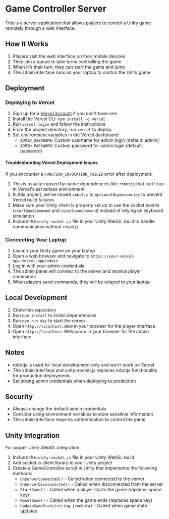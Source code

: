 # Game Controller Server

This is a server application that allows players to control a Unity game remotely through a web interface.

## How It Works

1. Players visit the web interface on their mobile devices
2. They join a queue to take turns controlling the game
3. When it's their turn, they can start the game and jump
4. The admin interface runs on your laptop to control the Unity game

## Deployment

### Deploying to Vercel

1. Sign up for a [Vercel account](https://vercel.com/signup) if you don't have one
2. Install the Vercel CLI: `npm install -g vercel`
3. Run `vercel login` and follow the instructions
4. From the project directory, run `vercel` to deploy
5. Set environment variables in the Vercel dashboard:
   - `ADMIN_USERNAME`: Custom username for admin login (default: admin)
   - `ADMIN_PASSWORD`: Custom password for admin login (default: password)

#### Troubleshooting Vercel Deployment Issues

If you encounter a `FUNCTION_INVOCATION_FAILED` error after deployment:

1. This is usually caused by native dependencies like `robotjs` that can't run in Vercel's serverless environment
2. In this project, we've moved `robotjs` to `optionalDependencies` to prevent Vercel build failures
3. Make sure your Unity client is properly set up to use the socket events (`startGameCommand` and `resetGameCommand`) instead of relying on keyboard simulation
4. Include the `unity-socket.js` file in your Unity WebGL build to handle communication without `robotjs`

### Connecting Your Laptop

1. Launch your Unity game on your laptop
2. Open a web browser and navigate to `https://your-vercel-app.vercel.app/admin`
3. Log in with your admin credentials
4. The admin panel will connect to the server and receive player commands
5. When players send commands, they will be relayed to your laptop

## Local Development

1. Clone this repository
2. Run `npm install` to install dependencies
3. Run `npm run dev` to start the server
4. Open `http://localhost:3000` in your browser for the player interface
5. Open `http://localhost:3000/admin` in your browser for the admin interface

## Notes

- robotjs is used for local development only and won't work on Vercel
- The admin interface and unity-socket.js replaces robotjs functionality for production deployments
- Set strong admin credentials when deploying to production

## Security

- Always change the default admin credentials
- Consider using environment variables to store sensitive information
- The admin interface requires authentication to control the game 

## Unity Integration

For proper Unity WebGL integration:
1. Include the `unity-socket.js` file in your Unity WebGL build
2. Add socket.io client library to your Unity project
3. Create a GameController script in Unity that implements the following methods:
   - `OnServerConnected()` - Called when connected to the server
   - `OnServerDisconnected()` - Called when disconnected from the server
   - `StartGame()` - Called when a player starts the game (replaces space key)
   - `ResetGame()` - Called when the game ends (replaces space key)
   - `UpdateGameState(string jsonData)` - Called when game state updates 